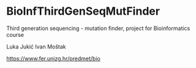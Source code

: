 # BioInfThirdGenSeqMutFinder
Third generation sequencing - mutation finder, project for Bioinformatics course


Luka Jukić
Ivan Moštak

https://www.fer.unizg.hr/predmet/bio

